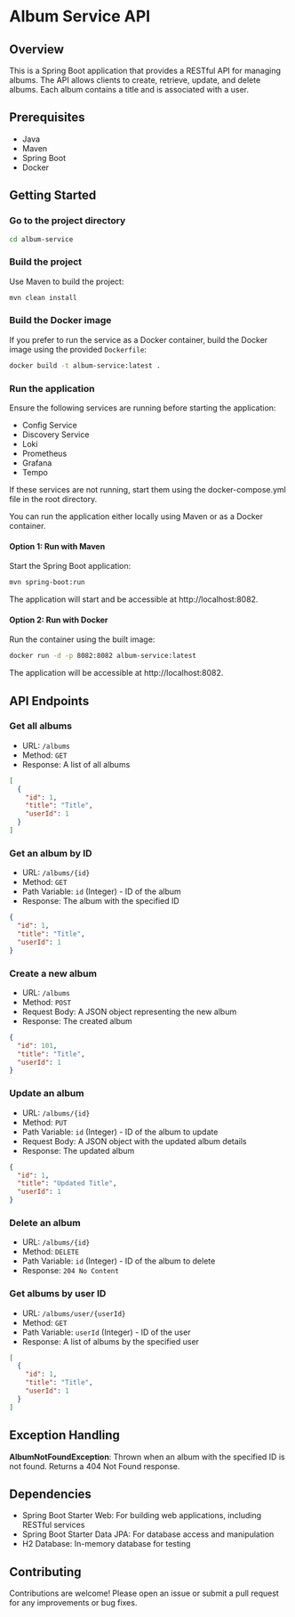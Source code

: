 # Album Service API

## Overview

This is a Spring Boot application that provides a RESTful API for managing albums. The API allows clients to create,
retrieve, update, and delete albums. Each album contains a title and is associated with a user.

## Prerequisites

- Java
- Maven
- Spring Boot
- Docker

## Getting Started

### Go to the project directory

```bash
cd album-service
```

### Build the project

Use Maven to build the project:

```bash
mvn clean install
```

### Build the Docker image

If you prefer to run the service as a Docker container, build the Docker image using the provided `Dockerfile`:

```bash
docker build -t album-service:latest .
```

### Run the application

Ensure the following services are running before starting the application:

- Config Service
- Discovery Service
- Loki
- Prometheus
- Grafana
- Tempo

If these services are not running, start them using the docker-compose.yml file in the root directory.

You can run the application either locally using Maven or as a Docker container.

#### Option 1: Run with Maven

Start the Spring Boot application:

```bash
mvn spring-boot:run
```

The application will start and be accessible at http://localhost:8082.

#### Option 2: Run with Docker

Run the container using the built image:

```bash
docker run -d -p 8082:8082 album-service:latest
```

The application will be accessible at http://localhost:8082.

## API Endpoints

### Get all albums

- URL: `/albums`
- Method: `GET`
- Response: A list of all albums

```json
[
  {
    "id": 1,
    "title": "Title",
    "userId": 1
  }
]
```

### Get an album by ID

- URL: `/albums/{id}`
- Method: `GET`
- Path Variable: `id` (Integer) - ID of the album
- Response: The album with the specified ID

```json
{
  "id": 1,
  "title": "Title",
  "userId": 1
}
```

### Create a new album

- URL: `/albums`
- Method: `POST`
- Request Body: A JSON object representing the new album
- Response: The created album

```json
{
  "id": 101,
  "title": "Title",
  "userId": 1
}
```

### Update an album

- URL: `/albums/{id}`
- Method: `PUT`
- Path Variable: `id` (Integer) - ID of the album to update
- Request Body: A JSON object with the updated album details
- Response: The updated album

```json
{
  "id": 1,
  "title": "Updated Title",
  "userId": 1
}
```

### Delete an album

- URL: `/albums/{id}`
- Method: `DELETE`
- Path Variable: `id` (Integer) - ID of the album to delete
- Response: `204 No Content`

### Get albums by user ID

- URL: `/albums/user/{userId}`
- Method: `GET`
- Path Variable: `userId` (Integer) - ID of the user
- Response: A list of albums by the specified user

```json
[
  {
    "id": 1,
    "title": "Title",
    "userId": 1
  }
]
```

## Exception Handling

**AlbumNotFoundException**: Thrown when an album with the specified ID is not found. Returns a 404 Not Found response.

## Dependencies

- Spring Boot Starter Web: For building web applications, including RESTful services
- Spring Boot Starter Data JPA: For database access and manipulation
- H2 Database: In-memory database for testing

## Contributing

Contributions are welcome! Please open an issue or submit a pull request for any improvements or bug fixes.
